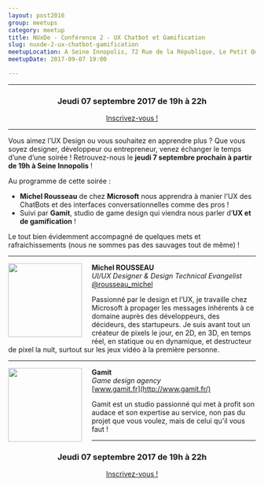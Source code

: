 ```yaml
---
layout: post2016
group: meetups
category: meetup
title: NUxDe - Conférence 2 - UX Chatbot et Gamification
slug: nuxde-2-ux-chatbot-gamification
meetupLocation: A Seine Innopolis, 72 Rue de la République, Le Petit Quevilly
meetupDate: 2017-09-07 19:00

---
```


---

<div style="text-align: center;">
  <h3>Jeudi 07 septembre 2017 de 19h à 22h</h3>
  <p>
    <a class="button" target="_blank" href="http://meetu.ps/3cFvSb">
      Inscrivez-vous !
    </a>
  </p>
</div>

----

Vous aimez l’UX Design ou vous souhaitez en apprendre plus ? 
Que vous soyez designer, développeur ou entrepreneur, venez échanger le temps d’une d’une soirée ! 
Retrouvez-nous le **jeudi 7 septembre prochain à partir de 19h à Seine Innopolis** !

Au programme de cette soirée :

- **Michel Rousseau** de chez **Microsoft** nous apprendra à manier l'UX des ChatBots et des interfaces conversationnelles comme des pros !
- Suivi par **Gamit**, studio de game design qui viendra nous parler d’**UX et de gamification** !

Le tout bien évidemment accompagné de quelques mets et rafraichissements (nous ne sommes pas des sauvages tout de même) !

---

<img src="https://gallery.mailchimp.com/2af1898f70089861d0f756080/images/7822c237-8ef4-4322-803f-b698d84dca39.jpg" alt="" style="width: 150px; float: left; margin: 0 20px 15px 0px;"/>

**Michel ROUSSEAU**  
_UI/UX Designer & Design Technical Evangelist_  
[@rousseau_michel](https://twitter.com/rousseau_michel)

Passionné par le design et l’UX, je travaille chez Microsoft à propager les messages inhérents à ce domaine auprès des développeurs, des décideurs, des startupeurs. Je suis avant tout un créateur de pixels le jour, en 2D, en 3D, en temps réel, en statique ou en dynamique, et destructeur de pixel la nuit, surtout sur les jeux vidéo à la première personne.

---

<img src="https://gallery.mailchimp.com/2af1898f70089861d0f756080/images/bafe24b4-9dfd-41b5-9dd3-66135a4e51be.png" alt="" style="width: 150px; float: left; margin: 0 20px 15px 0px;"/>

**Gamit**  
_Game design agency_  
[www.gamit.fr](http://www.gamit.fr/)

Gamit est un studio passionné qui met à profit son audace et son expertise au service, non pas du projet que vous voulez, mais de celui qu'il vous faut !

----

<div style="text-align: center;">
  <h3>Jeudi 07 septembre 2017 de 19h à 22h</h3>
    <p>
      <a class="button" target="_blank" href="http://meetu.ps/3cFvSb">
        Inscrivez-vous !
      </a>
    </p>  
</div>
